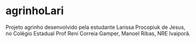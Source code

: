 # agrinhoLari
Projeto agrinho desenvolvido pela estudante Larissa Procopiuk de Jesus, no Colégio Estadual Prof Reni Correia Gamper, Manoel Ribas, NRE Ivaiporã. 
